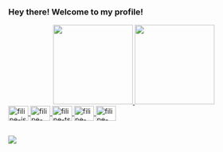 ### Hey there! Welcome to my profile!

<div align="center">
  <a href="https://github.com/FilipeDervelan">
  <img height="160em" src="https://github-readme-stats.vercel.app/api?username=filipedervelan&show_icons=true&theme=tokyonight&include_all_commits=true&count_private=true">
  <img height="160em" src="https://github-readme-stats.vercel.app/api/top-langs/?username=filipedervelan&layout=compact&langs_count=16&theme=tokyonight">
</div>
<div style="display: inline_block">
  <img align="center" alt="filipe-js" height="30" width="40" src="https://cdn.jsdelivr.net/gh/devicons/devicon/icons/javascript/javascript-original.svg" />
  <img align="center" alt="filipe-react" height="30" width="40" src="https://cdn.jsdelivr.net/gh/devicons/devicon/icons/react/react-original.svg" />
  <img align="center" alt="filipe-ts" height="30" width="40" src="https://cdn.jsdelivr.net/gh/devicons/devicon/icons/typescript/typescript-original.svg" />
  <img align="center" alt="filipe-python" height="30" width="40"
       src="https://cdn.jsdelivr.net/gh/devicons/devicon/icons/python/python-original.svg" />
  <img align="center" alt="filipe-django" height="30" width="40"
       src="https://cdn.jsdelivr.net/gh/devicons/devicon/icons/django/django-plain.svg" />
</div>

##

<div>
  <a href="https://www.linkedin.com/in/filipedervelan/" target="__blank"><img src="https://img.shields.io/badge/LinkedIn-0077B5?style=for-the-badge&logo=linkedin&logoColor=white" target="__blank"/></a>
</div>
